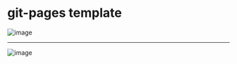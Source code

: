 # git-pages template

![image](http://pdfetjd6h.bkt.clouddn.com/git-page-img1.png)

--- 

![image](!http://pdfetjd6h.bkt.clouddn.com/%E5%B1%8F%E5%B9%95%E5%BF%AB%E7%85%A7%202018-08-14%20%E4%B8%8A%E5%8D%889.15.06.png)
